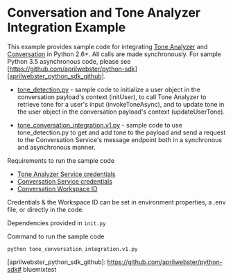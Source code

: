 # Conversation and Tone Analyzer Integration Example

This example provides sample code for integrating [Tone Analyzer][tone_analyzer] and [Conversation][conversation] in Python 2.6+.  All calls are made synchronously. For sample Python 3.5 asynchronous code, please see [https://github.com/aprilwebster/python-sdk][aprilwebster_python_sdk_github].

  * [tone_detection.py][tone_conversation_integration_example_tone_detection] - sample code to initialize a user object in the conversation payload's context (initUser), to call Tone Analyzer to retrieve tone for a user's input (invokeToneAsync), and to update tone in the user object in the conversation payload's context (updateUserTone).

  * [tone_conversation_integration.v1.py][tone_conversation_integration_example] - sample code to use tone_detection.py to get and add tone to the payload and send a request to the Conversation Service's message endpoint both in a synchronous and asynchronous manner.


Requirements to run the sample code

  * [Tone Analyzer Service credentials][bluemix_tone_analyzer_service]
  * [Conversation Service credentials][bluemix_conversation_service]
  * [Conversation Workspace ID][conversation_simple_workspace]

Credentials & the Workspace ID can be set in environment properties, a .env file, or directly in the code.

Dependencies provided in 
`init.py`

Command to run the sample code

`python tone_conversation_integration.v1.py`

[conversation]: https://www.ibm.com/watson/developercloud/conversation.html
[tone_analyzer]: http://www.ibm.com/watson/developercloud/tone-analyzer.html
[bluemix_conversation_service]: https://console.ng.bluemix.net/catalog/services/conversation/
[bluemix_tone_analyzer_service]: https://console.ng.bluemix.net/catalog/services/tone-analyzer/
[conversation_simple_workspace]: https://github.com/watson-developer-cloud/conversation-simple#workspace
[tone_conversation_integration_example]: https://github.com/watson-developer-cloud/python-sdk/tree/master/examples/tone_conversation_integration.v1.py
[tone_conversation_integration_example_tone_detection]: https://github.com/watson-developer-cloud/python-sdk/tree/master/examples/conversation_addons/tone_detection.py
[aprilwebster_python_sdk_github]: https://github.com/aprilwebster/python-sdk# bluemixtest
